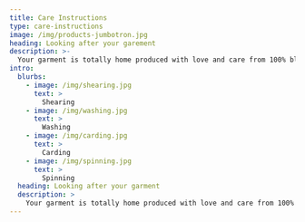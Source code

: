 ```yaml
---
title: Care Instructions
type: care-instructions
image: /img/products-jumbotron.jpg
heading: Looking after your garement
description: >-
  Your garment is totally home produced with love and care from 100% bluefaced Leicester fleece
intro:
  blurbs:
    - image: /img/shearing.jpg
      text: >
        Shearing
    - image: /img/washing.jpg
      text: >
        Washing
    - image: /img/carding.jpg
      text: >
        Carding
    - image: /img/spinning.jpg
      text: >
        Spinning
  heading: Looking after your garment
  description: >
    Your garment is totally home produced with love and care from 100% bluefaced Leicester fleece
---
```



